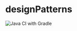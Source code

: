 # designPatterns
![Java CI with Gradle](https://github.com/ravindraAmbati/designPatterns/workflows/Java%20CI%20with%20Gradle/badge.svg)
